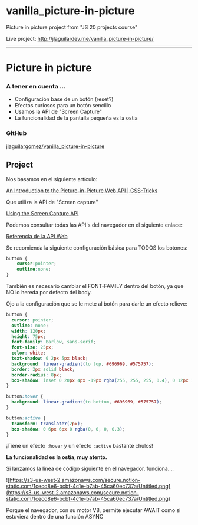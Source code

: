 # vanilla_picture-in-picture
Picture in picture project from "JS 20 projects course"

Live project: http://jlaguilardev.me/vanilla_picture-in-picture/

-----

# Picture in picture

### A tener en cuenta ...

- Configuración base de un botón (reset?)
- Efectos curiosos para un botón sencillo
- Usamos la API de "Screen Capture"
- La funcionalidad de la pantalla pequeña es la ostia

### GitHub

[jlaguilargomez/vanilla_picture-in-picture](https://github.com/jlaguilargomez/vanilla_picture-in-picture)

## Project

Nos basamos en el siguiente artículo:

[An Introduction to the Picture-in-Picture Web API | CSS-Tricks](https://css-tricks.com/an-introduction-to-the-picture-in-picture-web-api/)

Que utiliza la API de "Screen capture"

[Using the Screen Capture API](https://developer.mozilla.org/en-US/docs/Web/API/Screen_Capture_API/Using_Screen_Capture)

Podemos consultar todas las API's del navegador en el siguiente enlace:

[Referencia de la API Web](https://developer.mozilla.org/es/docs/Web/API)

Se recomienda la siguiente configuración básica para TODOS los botones:

```css
button {
	cursor:pointer;
	outline:none;
}
```

También es necesario cambiar el FONT-FAMILY dentro del botón, ya que NO lo hereda por defecto del body.

Ojo a la configuración que se le mete al botón para darle un efecto relieve:

```css
button {
  cursor: pointer;
  outline: none;
  width: 120px;
  height: 75px;
  font-family: Barlow, sans-serif;
  font-size: 25px;
  color: white;
  text-shadow: 0 2px 5px black;
  background: linear-gradient(to top, #696969, #575757);
  border: 2px solid black;
  border-radius: 8px;
  box-shadow: inset 0 20px 4px -19px rgba(255, 255, 255, 0.4), 0 12px 12px 0 rgba(0, 0, 0, 0.3);
}

button:hover {
  background: linear-gradient(to bottom, #696969, #575757);
}

button:active {
  transform: translateY(2px);
  box-shadow: 0 6px 6px 0 rgba(0, 0, 0, 0.3);
}
```

¡Tiene un efecto `:hover` y un efecto `:active` bastante chulos!

**La funcionalidad es la ostia, muy atento.**

Si lanzamos la línea de código siguiente en el navegador, funciona....

![https://s3-us-west-2.amazonaws.com/secure.notion-static.com/1cecd8e6-bcbf-4c1e-b7ab-45ca60ec737a/Untitled.png](https://s3-us-west-2.amazonaws.com/secure.notion-static.com/1cecd8e6-bcbf-4c1e-b7ab-45ca60ec737a/Untitled.png)

Porque el navegador, con su motor V8, permite ejecutar AWAIT como si estuviera dentro de una función ASYNC
